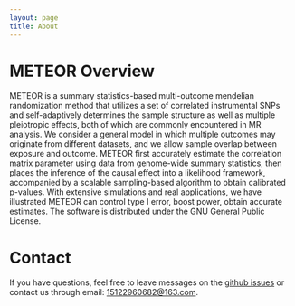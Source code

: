 ```yaml
---
layout: page
title: About
---
```


# METEOR Overview

METEOR is a summary statistics-based multi-outcome mendelian randomization method that utilizes a set of correlated instrumental SNPs and self-adaptively determines the sample structure as well as multiple pleiotropic effects, both of which are commonly encountered in MR analysis. We consider a general model in which multiple outcomes may originate from different datasets, and we allow sample overlap between exposure and outcome. METEOR first accurately estimate the correlation matrix parameter using data from genome-wide summary statistics, then places the inference of the causal effect into a likelihood framework, accompanied by a scalable sampling-based algorithm to obtain calibrated p-values. With extensive simulations and real applications, we have illustrated METEOR can control type I error, boost power, obtain accurate estimates. The software is distributed under the GNU General Public License.

# Contact

If you have questions, feel free to leave messages on the [github issues](https://github.com/Liye222/METEOR/issues) or contact us through email: <15122960682@163.com>.
